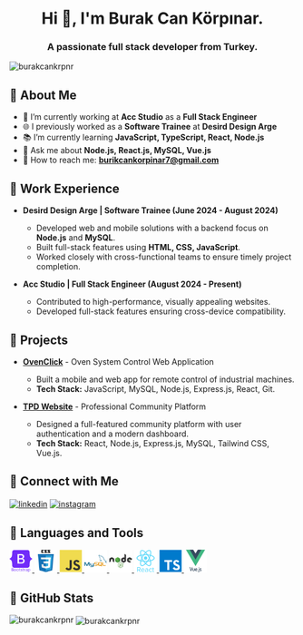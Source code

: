 <h1 align="center">Hi 👋, I'm Burak Can Körpınar.</h1>
<h3 align="center">A passionate full stack developer from Turkey.</h3>

<p align="left"> <img src="https://komarev.com/ghpvc/?username=burakcankrpnr&label=Profile%20views&color=0e75b6&style=flat" alt="burakcankrpnr" /> </p>

## 🌟 About Me
- 🌟 I’m currently working at **Acc Studio** as a **Full Stack Engineer**
- 🌐 I previously worked as a **Software Trainee** at **Desird Design Arge**
- 📚 I’m currently learning **JavaScript, TypeScript, React, Node.js**
- 💬 Ask me about **Node.js, React.js, MySQL, Vue.js**
- 📧 How to reach me: **burikcankorpinar7@gmail.com**

## 💼 Work Experience
- **Desird Design Arge | Software Trainee (June 2024 - August 2024)**
  - Developed web and mobile solutions with a backend focus on **Node.js** and **MySQL**.
  - Built full-stack features using **HTML, CSS, JavaScript**.
  - Worked closely with cross-functional teams to ensure timely project completion.

- **Acc Studio | Full Stack Engineer (August 2024 - Present)**
  - Contributed to high-performance, visually appealing websites.
  - Developed full-stack features ensuring cross-device compatibility.

## 💪 Projects
- **[OvenClick](#)** - Oven System Control Web Application  
  - Built a mobile and web app for remote control of industrial machines.  
  - **Tech Stack:** JavaScript, MySQL, Node.js, Express.js, React, Git.

- **[TPD Website](https://habbotpd.com/)** - Professional Community Platform  
  - Designed a full-featured community platform with user authentication and a modern dashboard.  
  - **Tech Stack:** React, Node.js, Express.js, MySQL, Tailwind CSS, Vue.js.

## 🔗 Connect with Me
<p align="left">
<a href="https://linkedin.com/in/burakcankorpinar" target="blank"><img align="center" src="https://raw.githubusercontent.com/rahuldkjain/github-profile-readme-generator/master/src/images/icons/Social/linked-in-alt.svg" alt="linkedin" height="30" width="40" /></a>
<a href="https://instagram.com/burakcankorpinar" target="blank"><img align="center" src="https://raw.githubusercontent.com/rahuldkjain/github-profile-readme-generator/master/src/images/icons/Social/instagram.svg" alt="instagram" height="30" width="40" /></a>
</p>

## 🎨 Languages and Tools
<p align="left">
  <a href="https://getbootstrap.com" target="_blank" rel="noreferrer"> <img src="https://raw.githubusercontent.com/devicons/devicon/master/icons/bootstrap/bootstrap-plain-wordmark.svg" alt="bootstrap" width="40" height="40"/> </a>
  <a href="https://www.w3schools.com/css/" target="_blank" rel="noreferrer"> <img src="https://raw.githubusercontent.com/devicons/devicon/master/icons/css3/css3-original-wordmark.svg" alt="css3" width="40" height="40"/> </a>
  <a href="https://developer.mozilla.org/en-US/docs/Web/JavaScript" target="_blank" rel="noreferrer"> <img src="https://raw.githubusercontent.com/devicons/devicon/master/icons/javascript/javascript-original.svg" alt="javascript" width="40" height="40"/> </a>
  <a href="https://www.mysql.com/" target="_blank" rel="noreferrer"> <img src="https://raw.githubusercontent.com/devicons/devicon/master/icons/mysql/mysql-original-wordmark.svg" alt="mysql" width="40" height="40"/> </a>
  <a href="https://nodejs.org" target="_blank" rel="noreferrer"> <img src="https://raw.githubusercontent.com/devicons/devicon/master/icons/nodejs/nodejs-original-wordmark.svg" alt="nodejs" width="40" height="40"/> </a>
  <a href="https://reactjs.org/" target="_blank" rel="noreferrer"> <img src="https://raw.githubusercontent.com/devicons/devicon/master/icons/react/react-original-wordmark.svg" alt="react" width="40" height="40"/> </a>
  <a href="https://www.typescriptlang.org/" target="_blank" rel="noreferrer"> <img src="https://raw.githubusercontent.com/devicons/devicon/master/icons/typescript/typescript-original.svg" alt="typescript" width="40" height="40"/> </a>
  <a href="https://vuejs.org/" target="_blank" rel="noreferrer"> <img src="https://raw.githubusercontent.com/devicons/devicon/master/icons/vuejs/vuejs-original-wordmark.svg" alt="vuejs" width="40" height="40"/> </a>
</p>

## 🌟 GitHub Stats
<p><img align="left" src="https://github-readme-stats.vercel.app/api/top-langs?username=burakcankrpnr&show_icons=true&locale=en&layout=compact" alt="burakcankrpnr" /></p>
<p>&nbsp;<img align="center" src="https://github-readme-stats.vercel.app/api?username=burakcankrpnr&show_icons=true&locale=en" alt="burakcankrpnr" /></p>
